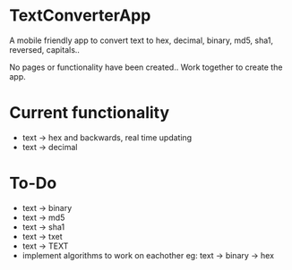 # TextConverterApp

A mobile friendly app to convert text to hex, decimal, binary, md5, sha1, reversed, capitals..

No pages or functionality have been created.. Work together to create the app.

# Current functionality
- text -> hex and backwards, real time updating
- text -> decimal

# To-Do
- text -> binary
- text -> md5
- text -> sha1
- text -> txet
- text -> TEXT
- implement algorithms to work on eachother eg: text -> binary -> hex
